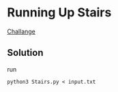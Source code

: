 Running Up Stairs
=================

[Challange](Stairs.md)

## Solution

run
```
python3 Stairs.py < input.txt
```